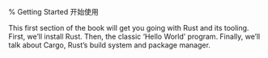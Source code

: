 % Getting Started  开始使用

This first section of the book will get you going with Rust and its tooling.
First, we’ll install Rust. Then, the classic ‘Hello World’ program. Finally,
we’ll talk about Cargo, Rust’s build system and package manager.
